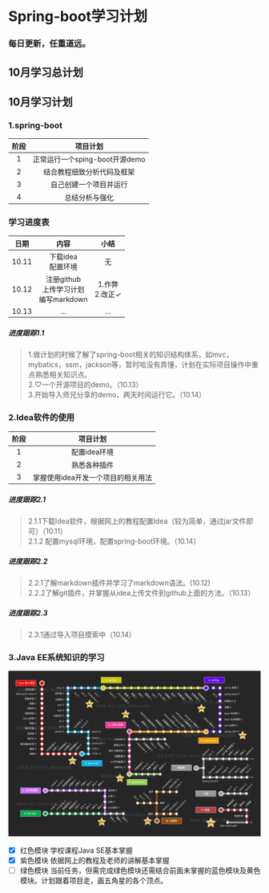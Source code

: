 # Spring-boot学习计划
### 每日更新，任重道远。

## 10月学习总计划
## 10月学习计划
### 1.spring-boot
| 阶段 | 项目计划 |
| :------: | :------: |
|1|正常运行一个sping-boot开源demo|
|2|结合教程细致分析代码及框架|
|3|自己创建一个项目并运行|
|4|总结分析与强化|
### 学习进度表
| 日期 | 内容 | 小结 |
| :------: | :------: | :------: |
|10.11|下载idea<br>配置环境|无|
|10.12|注册github<br>上传学习计划<br>编写markdown|1.作弊<br>2.改正&#10003;|
|10.13|...|...|
##### 进度跟踪1.1
> 1.做计划的时候了解了spring-boot相关的知识结构体系，如mvc，mybatics，ssm，jackson等，暂时哈没有弄懂，计划在实际项目操作中重点熟悉相关知识点。  
> 2.♡一个开源项目的demo。（10.13）  
> 3.开始导入师兄分享的demo，两天时间运行它。（10.14）
### 2.Idea软件的使用
| 阶段 | 项目计划 |
| :------: | :------: |
|1|配置idea环境|
|2|熟悉各种插件|
|3|掌握使用idea开发一个项目的相关用法|
##### 进度跟踪2.1
> 2.1.1下载Idea软件，根据网上的教程配置Idea（较为简单，通过jar文件即可）（10.11）  
> 2.1.2 配置mysql环境，配置spring-boot环境。（10.14）  
##### 进度跟踪2.2
> 2.2.1了解markdown插件并学习了markdown语法。(10.12)  
> 2.2.2了解git插件，并掌握从idea上传文件到github上面的方法。（10.13）  
##### 进度跟踪2.3
> 2.3.1通过导入项目摸索中（10.14）
### 3.Java EE系统知识的学习
![](./pic/13.jpg)
- [x] 红色模块 学校课程Java SE基本掌握
- [x] 紫色模块 依据网上的教程及老师的讲解基本掌握
- [ ] 绿色模块 当前任务，但需完成绿色模块还需结合前面未掌握的蓝色模块及黄色模块。计划跟着项目走，画五角星的各个顶点。
